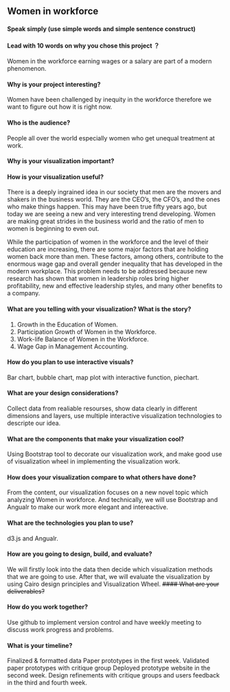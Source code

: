 ## Women in workforce
#### Speak simply (use simple words and simple sentence construct)
#### Lead with 10 words on why you chose this project ？
Women in the workforce earning wages or a salary are part of a modern phenomenon.
#### Why is your project interesting?
Women have been challenged by inequity in the workforce therefore we want to figure out how it is right now.
#### Who is the audience?
People all over the world especially women who get unequal treatment at work.
#### Why is your visualization important?

#### How is your visualization useful?
There is a deeply ingrained idea in our society that men are the movers and shakers in the business world. They are the CEO’s, the CFO’s, and the ones who make things happen. This may have been true fifty years ago, but today we are seeing a new and very interesting trend developing. Women are making great strides in the business world and the ratio of men to women is beginning to even out.

While the participation of women in the workforce and the level of their education are increasing, there are some major factors that are holding women back more than men. These factors, among others, contribute to the enormous wage gap and overall gender inequality that has developed in the modern workplace. This problem needs to be addressed because new research has shown that women in leadership roles bring higher profitability, new and effective leadership styles, and many other benefits to a company.
#### What are you telling with your visualization? What is the story?
1. Growth in the Education of Women.
2. Participation Growth of Women in the Workforce.
3. Work-life Balance of Women in the Workforce.
4. Wage Gap in Management Accounting.


#### How do you plan to use interactive visuals?
Bar chart, bubble chart, map plot with interactive function, piechart.


#### What are your design considerations?
Collect data from realiable resourses, show data clearly in different dimensions and layers, use multiple interactive visualization technologies to descripte our idea.

#### What are the components that make your visualization cool?
Using Bootstrap tool to decorate our visualization work, and make good use of visualization wheel in implementing the visualization work.

#### How does your visualization compare to what others have done?
From the content, our visualization focuses on a new novel topic which analyzing Women in workforce. And technically, we will use Bootstrap and Angualr to make our work more elegant and intereactive.

#### What are the technologies you plan to use?
d3.js and Angualr.
#### How are you going to design, build, and evaluate?
We will firstly look into the data then decide which visualization methods that we are going to use. After that, we will evaluate the visualization by using Cairo design principles and Visualization Wheel.
~~#### What are your deliverables?~~
#### How do you work together?
Use github to implement version control and have weekly meeting to discuss work progress and problems.
#### What is your timeline?
Finalized & formatted data Paper prototypes in the first week. Validated paper prototypes with critique group Deployed prototype website in the second week. Design refinements with critique groups and users feedback in the third and fourth week. 


